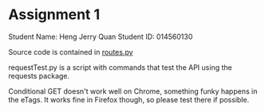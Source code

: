 <h1>Assignment 1</h1>
Student Name: Heng Jerry Quan
Student ID: 014560130

Source code is contained in [routes.py](app/routes.py)

requestTest.py is a script with commands that test the API using the requests package.

Conditional GET doesn't work well on Chrome, something funky happens in the eTags. It works fine in Firefox though, so please test there if possible.

